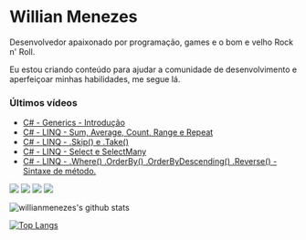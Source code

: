 # Willian Menezes

Desenvolvedor apaixonado por programação, games e o bom e velho Rock n' Roll.

Eu estou criando conteúdo para ajudar a comunidade de desenvolvimento e aperfeiçoar minhas habilidades, me segue lá.

### Últimos vídeos

<!-- YOUTUBE:START -->
- [C# - Generics - Introdução](https://www.youtube.com/watch?v=aoMfUv6lPMA)
- [C# - LINQ - Sum, Average, Count, Range e Repeat](https://www.youtube.com/watch?v=JXoSZpR9_aw)
- [C# - LINQ - .Skip&lpar;&rpar; e .Take&lpar;&rpar;](https://www.youtube.com/watch?v=gEan2v0ehCw)
- [C# - LINQ - Select e SelectMany](https://www.youtube.com/watch?v=gbvRAWprU_U)
- [C# - LINQ - .Where&lpar;&rpar; .OrderBy&lpar;&rpar; .OrderByDescending&lpar;&rpar; .Reverse&lpar;&rpar; - Sintaxe de método.](https://www.youtube.com/watch?v=f9g_8HOXEBM)
<!-- YOUTUBE:END -->

[![](https://img.shields.io/youtube/channel/subscribers/UC0Vo6yL26XaraIjak87jDww?label=YouTube&style=social)](https://www.youtube.com/channel/UC0Vo6yL26XaraIjak87jDww)
[![](https://img.shields.io/github/followers/willianmenezes?style=social)](https://github.com/willianmenezes)
[![](https://img.shields.io/twitter/url?label=Twitter&logo=Twitter&style=social&url=https%3A%2F%2Ftwitter.com%2Fwmscode)](https://twitter.com/wmscode)
[![](https://img.shields.io/twitter/url?label=Linkedin&logo=Linkedin&style=social&url=https://google.com)](https://www.linkedin.com/in/willian-menezes-9932b1b9/)

![willianmenezes's github stats](https://github-readme-stats.vercel.app/api?username=willianmenezes&theme=dark&show_icons=true)

[![Top Langs](https://github-readme-stats.vercel.app/api/top-langs/?username=willianmenezes&layout=compact&theme=dark)](https://github.com/anuraghazra/github-readme-stats)
